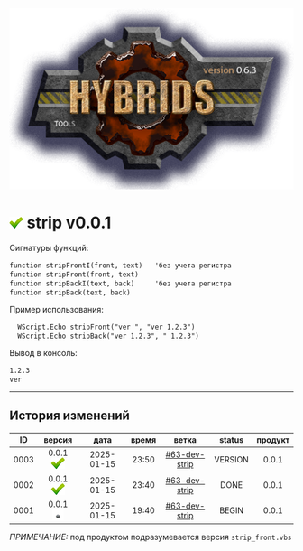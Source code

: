 [![logo](../logo.png)](../docs.md "documentation") 

[M]: ../docs.md        "родитель"
[P]: ../icons/progress.png  "в процессе..."
[S]: ../icons/success.png   "ошибок не обнаружено"
[E]: ../icons/empty.png     "нет данных"

[![S]][M] strip v0.0.1
======================
Сигнатуры функций:  

```vbs
function stripFrontI(front, text)   'без учета регистра
function stripFront(front, text)  
function stripBackI(text, back)     'без учета регистра
function stripBack(text, back)  
```

Пример использования:  

```vbs
  WScript.Echo stripFront("ver ", "ver 1.2.3")
  WScript.Echo stripBack("ver 1.2.3", " 1.2.3")
```

Вывод в консоль:  

```
1.2.3
ver
```

--------------------------------------------------------------------------------

История изменений 
-----------------

| **ID** |      версия     |    дата    | время |      ветка      | status  | продукт |  
|:------:|:---------------:|:----------:|:-----:|:---------------:|:-------:|:-------:|  
|  0003  | 0.0.1 [![S]][M] | 2025-01-15 | 23:50 | [#63-dev-strip] | VERSION |  0.0.1  |  
|  0002  | 0.0.1 [![S]][M] | 2025-01-15 | 23:40 | [#63-dev-strip] |  DONE   |  0.0.1  |  
|  0001  | 0.0.1 [![E]][M] | 2025-01-15 | 19:40 | [#63-dev-strip] |  BEGIN  |  0.0.1  |  

*ПРИМЕЧАНИЕ:* под продуктом подразумевается версия `strip_front.vbs`  

[#63-dev-strip]:  ../history.md#-v063-dev

